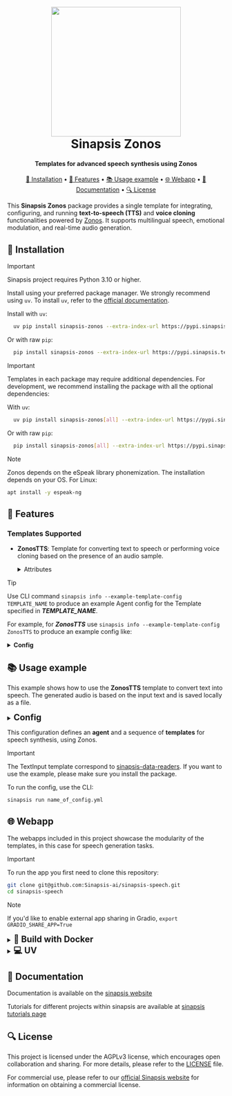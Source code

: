 <h1 align="center">
<br>
<a href="https://sinapsis.tech/">
  <img
    src="https://github.com/Sinapsis-AI/brand-resources/blob/main/sinapsis_logo/4x/logo.png?raw=true"
    alt="" width="300">
</a><br>
Sinapsis Zonos
<br>
</h1>

<h4 align="center">Templates for advanced speech synthesis using Zonos</h4>

<p align="center">
<a href="#installation">🐍 Installation</a> •
<a href="#features"> 🚀 Features</a> •
<a href="#example"> 📚 Usage example</a> •
<a href="#webapp">🌐 Webapp</a> •
<a href="#documentation">📙 Documentation</a> •
<a href="#packages">🔍 License</a>
</p>

This **Sinapsis Zonos** package provides a single template for integrating, configuring, and running **text-to-speech (TTS)** and **voice cloning** functionalities powered by [Zonos](https://github.com/Zyphra/Zonos/tree/main). It supports multilingual speech, emotional modulation, and real-time audio generation.

<h2 id="installation">🐍 Installation</h2>


> [!IMPORTANT]
> Sinapsis project requires Python 3.10 or higher.
>

Install using your preferred package manager. We strongly recommend using <code>uv</code>. To install <code>uv</code>, refer to the [official documentation](https://docs.astral.sh/uv/getting-started/installation/#installation-methods).


Install with <code>uv</code>:
```bash
  uv pip install sinapsis-zonos --extra-index-url https://pypi.sinapsis.tech
```
Or with raw <code>pip</code>:
```bash
  pip install sinapsis-zonos --extra-index-url https://pypi.sinapsis.tech
```

> [!IMPORTANT]
> Templates in each package may require additional dependencies. For development, we recommend installing the package with all the optional dependencies:
>
With <code>uv</code>:

```bash
  uv pip install sinapsis-zonos[all] --extra-index-url https://pypi.sinapsis.tech
```
Or with raw <code>pip</code>:
```bash
  pip install sinapsis-zonos[all] --extra-index-url https://pypi.sinapsis.tech
```

> [!NOTE]
Zonos depends on the eSpeak library phonemization. The installation depends on your OS. For Linux:
```bash
apt install -y espeak-ng
```


<h2 id="features">🚀 Features</h2>

<h3>Templates Supported</h3>

- **ZonosTTS**: Template for converting text to speech or performing voice cloning based on the presence of an audio sample.​

    <details>
    <summary>Attributes</summary>

    - `cfg_scale`(Optional): Controls randomness and creativity in speech generation (default: `2.0`, range: 1.0–5.0). Higher values introduce more variation in speech output.
    - `denoised_speaker`(Optional): If True, applies denoising to the speaker embedding to reduce background noise (default: `False`).
    - `dnsmos`(Optional): Denoising strength for hybrid models (default: `4.0`, range: 1.0–5.0).
    - `emotions`(Optional): Emotion configuration to fine-tune the emotional tone of the generated speech (default: `{}`). Accepts an Emotions object with weights for various emotions.
    - `fmax`(Optional): Maximum frequency cutoff in Hz for audio generation (default: `22050`, range: 0–24000).
    - `language`(Optional): Language code used for synthesis (default: `en-us`)
    - `model`(Optional): The Zonos model identifier to use (default: `Zyphra/Zonos-v0.1-transformer`). Options: `Zyphra/Zonos-v0.1-transformer` and `Zyphra/Zonos-v0.1-hybrid`.
    - `output_folder`(Optional): The folder where generated audio files will be saved (default: `SINAPSIS_CACHE_DIR/elevenlabs/ audios`).
    - `pitch_std`(Optional): Standard deviation for pitch variation, which influences pitch naturalness (default: `20.0`, range: 0–300).
    - `prefix_audio`(Optional): Path to an audio file used for prefix conditioning (e.g., whispering or prosody control) (default: `None`).
    - `randomized_seed`(Optional): If True, a random seed is used for each generation (default: `True`).
    - `sampling_params`(Optional): Controls sampling behavior for speech synthesis. Accepts a SamplingParams object with fields like `top_p`, `top_k`, `min_p`, `linear`, `conf`, and `quad`.
    - `seed`(Optional): Random seed used for deterministic generation. If randomized_seed is False, this value ensures repeatable output (default: `420`).
    - `speaker_audio`(Optional): Path to a reference audio file used to extract speaker characteristics for voice cloning (default: `None`).
    - `speaking_rate`(Optional): Speaking rate in syllables per second (default: `15.0`, range: 5–30).
    - `unconditional_keys`(Optional): A set of keys (e.g., {`vqscore_8`, `dnsmos_ovrl`}) that disable speaker conditioning when generating speech.
    - `vq_score`(Optional): VQ score threshold used by hybrid models to determine decoding style (default: `0.7`, range: 0.5–0.8).

    </details>

> [!TIP]
> Use CLI command ```sinapsis info --example-template-config TEMPLATE_NAME``` to produce an example Agent config for the Template specified in ***TEMPLATE_NAME***.

For example, for ***ZonosTTS*** use ```sinapsis info --example-template-config ZonosTTS``` to produce an example config like:

<details>
<summary ><strong><span style="font-size: 1.0em;">Config</span></strong></summary>

```yaml
agent:
  name: my_test_agent
templates:
- template_name: InputTemplate
  class_name: InputTemplate
  attributes: {}
- template_name: ZonosTTS
  class_name: ZonosTTS
  template_input: InputTemplate
  attributes:
    cfg_scale: 2.0
    denoised_speaker: false
    dnsmos: 4.0
    emotions:
      happiness: 0
      sadness: 0
      disgust: 0
      fear: 0
      surprise: 0
      anger: 0
      other: 0
      neutral: 0
    fmax: 22050.0
    language: en-us
    model: Zyphra/Zonos-v0.1-transformer
    output_folder: ~/.cache/sinapsis/zonos/audios
    pitch_std: 20.0
    prefix_audio: null
    randomized_seed: true
    sampling_params:
      min_p: 0.0
      top_k: 0
      top_p: 0.0
      linear: 0.0
      conf: 0.0
      quad: 0.0
    seed: 420
    speaker_audio: null
    speaking_rate: 15.0
    unconditional_keys: !!set
      dnsmos_ovrl: null
      vqscore_8: null
    vq_score: 0.7
```
</details>

<h2 id='example'>📚 Usage example</h2>

This example shows how to use the **ZonosTTS** template to convert text into speech. The generated audio is based on the input text and is saved locally as a file.

<details>
<summary ><strong><span style="font-size: 1.4em;">Config</span></strong></summary>

```yaml
agent:
  name: text_to_speech
  description: text to speech agent using Zonos

templates:

- template_name: InputTemplate
  class_name: InputTemplate
  attributes: {}

- template_name: TextInput
  class_name: TextInput
  template_input: InputTemplate
  attributes:
    text:  This is a test of Sinapsis Zonos text-to-speech template.

- template_name: ZonosTTS
  class_name: ZonosTTS
  template_input: TextInput
  attributes:
    model: Zyphra/Zonos-v0.1-transformer
    language: en-us
    emotions:
      happiness: 0.3077
      sadness: 0.0256
      disgust: 0.0256
      fear: 0.0256
      surprise: 0.0256
      anger: 0.0256
      other: 0.2564
      neutral: 0.3077
    fmax: 24000
    pitch_std: 45.0
    speaking_rate: 15.0
    cfg_scale: 2.0
    sampling_params:
      linear: 0.5
      conf: 0.4
      quad: 0
    randomized_seed: True
    denoised_speaker: False
    unconditional_keys:
      - dnsmos_ovrl
      - vqscore_8

```
</details>

This configuration defines an **agent** and a sequence of **templates** for speech synthesis, using Zonos.

> [!IMPORTANT]
> The TextInput template correspond to [sinapsis-data-readers](https://github.com/Sinapsis-AI/sinapsis-data-tools/tree/main/packages/sinapsis_data_readers). If you want to use the example, please make sure you install the package.
>

To run the config, use the CLI:
```bash
sinapsis run name_of_config.yml
```

<h2 id="webapp">🌐 Webapp</h2>
The webapps included in this project showcase the modularity of the templates, in this case for speech generation tasks.

> [!IMPORTANT]
> To run the app you first need to clone this repository:

```bash
git clone git@github.com:Sinapsis-ai/sinapsis-speech.git
cd sinapsis-speech
```

> [!NOTE]
> If you'd like to enable external app sharing in Gradio, `export GRADIO_SHARE_APP=True`


<details>
<summary id="docker"><strong><span style="font-size: 1.4em;">🐳 Build with Docker</span></strong></summary>

**IMPORTANT**: This Docker image depends on the `sinapsis-nvidia:base` image. For detailed instructions, please refer to the [Sinapsis README](https://github.com/Sinapsis-ai/sinapsis?tab=readme-ov-file#docker).


1. **Build the Docker image**:
```bash
docker compose -f docker/compose.yaml build
```

2. **Start the app container**:
```bash
docker compose -f docker/compose_apps.yaml up -d sinapsis-zonos
```
3. **Check the logs**
```bash
docker logs -f sinapsis-zonos
```
4. **The logs will display the URL to access the webapp, e.g.,:**:
```bash
Running on local URL:  http://127.0.0.1:7860
```
**NOTE**: The url may be different, check the output of logs.

5. **To stop the app**:
```bash
docker compose -f docker/compose_apps.yaml down
```
</details>

<details>
<summary id="virtual-environment"><strong><span style="font-size: 1.4em;">💻 UV</span></strong></summary>

To run the webapp using the <code>uv</code> package manager, follow these steps:

1. **Sync the virtual environment**:

```bash
uv sync --frozen
```
2. **Install the wheel**:

```bash
uv pip install sinapsis-speech[all] --extra-index-url https://pypi.sinapsis.tech
```
3. **Run the webapp**:

```bash
uv run webapps/generic_tts_apps/zonos_tts_app.py
```
4. **The terminal will display the URL to access the webapp (e.g.)**:
```bash
Running on local URL:  http://127.0.0.1:7860
```
**NOTE**: The URL may vary; check the terminal output for the correct address.

</details>



<h2 id="documentation">📙 Documentation</h2>

Documentation is available on the [sinapsis website](https://docs.sinapsis.tech/docs)

Tutorials for different projects within sinapsis are available at [sinapsis tutorials page](https://docs.sinapsis.tech/tutorials)

<h2 id="license">🔍 License</h2>

This project is licensed under the AGPLv3 license, which encourages open collaboration and sharing. For more details, please refer to the [LICENSE](LICENSE) file.

For commercial use, please refer to our [official Sinapsis website](https://sinapsis.tech) for information on obtaining a commercial license.



